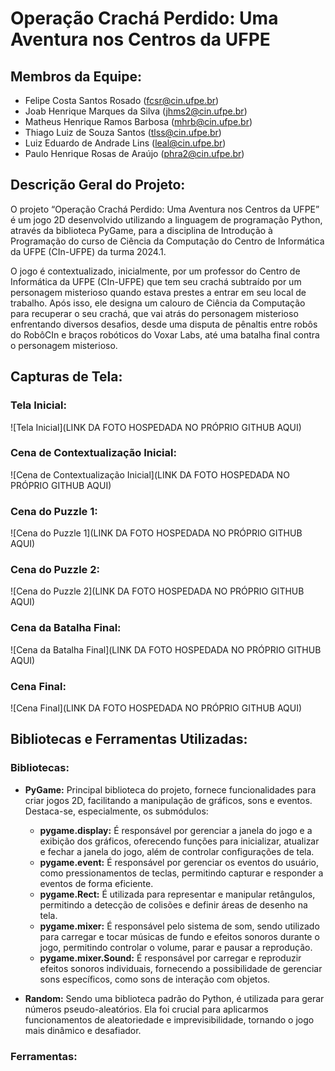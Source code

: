 # Operação Crachá Perdido: Uma Aventura nos Centros da UFPE

## Membros da Equipe:
- Felipe Costa Santos Rosado (fcsr@cin.ufpe.br)
- Joab Henrique Marques da Silva (jhms2@cin.ufpe.br)
- Matheus Henrique Ramos Barbosa (mhrb@cin.ufpe.br)
- Thiago Luiz de Souza Santos (tlss@cin.ufpe.br)
- Luiz Eduardo de Andrade Lins (leal@cin.ufpe.br)
- Paulo Henrique Rosas de Araújo (phra2@cin.ufpe.br)

## Descrição Geral do Projeto:
O projeto “Operação Crachá Perdido: Uma Aventura nos Centros da UFPE” é um jogo 2D desenvolvido utilizando a linguagem de programação Python, através da biblioteca PyGame, para a disciplina de Introdução à Programação do curso de Ciência da Computação do Centro de Informática da UFPE (CIn-UFPE) da turma 2024.1.

O jogo é contextualizado, inicialmente, por um professor do Centro de Informática da UFPE (CIn-UFPE) que tem seu crachá subtraído por um personagem misterioso quando estava prestes a entrar em seu local de trabalho. Após isso, ele designa um calouro de Ciência da Computação para recuperar o seu crachá, que vai atrás do personagem misterioso enfrentando diversos desafios, desde uma disputa de pênaltis entre robôs do RobôCIn e braços robóticos do Voxar Labs, até uma batalha final contra o personagem misterioso.

## Capturas de Tela:
### Tela Inicial:
![Tela Inicial](LINK DA FOTO HOSPEDADA NO PRÓPRIO GITHUB AQUI)

### Cena de Contextualização Inicial:
![Cena de Contextualização Inicial](LINK DA FOTO HOSPEDADA NO PRÓPRIO GITHUB AQUI)

### Cena do Puzzle 1:
![Cena do Puzzle 1](LINK DA FOTO HOSPEDADA NO PRÓPRIO GITHUB AQUI)

### Cena do Puzzle 2:
![Cena do Puzzle 2](LINK DA FOTO HOSPEDADA NO PRÓPRIO GITHUB AQUI)

### Cena da Batalha Final:
![Cena da Batalha Final](LINK DA FOTO HOSPEDADA NO PRÓPRIO GITHUB AQUI)

### Cena Final:
![Cena Final](LINK DA FOTO HOSPEDADA NO PRÓPRIO GITHUB AQUI)

## Bibliotecas e Ferramentas Utilizadas:
### Bibliotecas:
- **PyGame:** Principal biblioteca do projeto, fornece funcionalidades para criar jogos 2D, facilitando a manipulação de gráficos, sons e eventos. Destaca-se, especialmente, os submódulos:
  - **pygame.display:** É responsável por gerenciar a janela do jogo e a exibição dos gráficos, oferecendo funções para inicializar, atualizar e fechar a janela do jogo, além de controlar configurações de tela.
  - **pygame.event:** É responsável por gerenciar os eventos do usuário, como pressionamentos de teclas, permitindo capturar e responder a eventos de forma eficiente.
  - **pygame.Rect:** É utilizada para representar e manipular retângulos, permitindo a detecção de colisões e definir áreas de desenho na tela.
  - **pygame.mixer:** É responsável pelo sistema de som, sendo utilizado para carregar e tocar músicas de fundo e efeitos sonoros durante o jogo, permitindo controlar o volume, parar e pausar a reprodução.
  - **pygame.mixer.Sound:** É responsável por carregar e reproduzir efeitos sonoros individuais, fornecendo a possibilidade de gerenciar sons específicos, como sons de interação com objetos.

- **Random:** Sendo uma biblioteca padrão do Python, é utilizada para gerar números pseudo-aleatórios. Ela foi crucial para aplicarmos funcionamentos de aleatoriedade e imprevisibilidade, tornando o jogo mais dinâmico e desafiador.

### Ferramentas:
